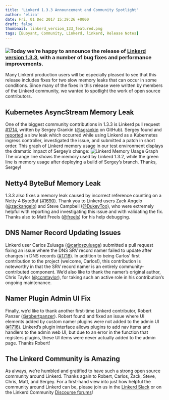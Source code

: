 ```yaml
---
title: 'Linkerd 1.3.3 Announcement and Community Spotlight'
author: 'eliza'
date: Fri, 01 Dec 2017 15:39:26 +0000
draft: false
thumbnail: linkerd_version_133_featured.png
tags: [Buoyant, Community, Linkerd, linkerd, Release Notes]
---
```


### ![](http://blog-linkerd.buoyant.io/wp-content/uploads/sites/3/2018/05/linkerd_blog-post_1.3.3.png)Today we’re happy to announce the release of [Linkerd version 1.3.3](https://github.com/linkerd/linkerd/releases/tag/1.3.3), with a number of bug fixes and performance improvements.

Many Linkerd production users will be especially pleased to see that this release includes fixes for two slow memory leaks that can occur in some conditions. Since many of the fixes in this release were written by members of the Linkerd community, we wanted to spotlight the work of open source contributors.

## Kubernetes AsyncStream Memory Leak

One of the biggest community contributions in 1.3.3 is Linkerd pull request [#1714](https://github.com/linkerd/linkerd/pull/1714), written by Sergey Grankin ([@sgrankin](https://github.com/sgrankin) on GitHub). Sergey found and [reported](https://github.com/linkerd/linkerd/issues/1694) a slow leak which occurred while using Linkerd as a Kubernetes ingress controller, investigated the issue, and submitted a patch in short order. This graph of Linkerd memory usage in our test environment displays the dramatic impact of Sergey’s change: ![Linkerd Memory Usage Graph](http://blog-linkerd.buoyant.io/wp-content/uploads/sites/3/2018/05/33288012-8fea4cda-d36f-11e7-81b4-70a97be3475e-1024x408-1.png) The orange line shows the memory used by Linkerd 1.3.2, while the green line is memory usage after deploying a build of Sergey’s branch. Thanks, Sergey!

## Netty4 ByteBuf Memory Leak

1.3.3 also fixes a memory leak caused by incorrect reference counting on a Netty 4 ByteBuf ([#1690](https://github.com/linkerd/linkerd/issues/1690)). Thank you to Linkerd users Zack Angelo ([@zackangelo](https://github.com/zackangelo)) and Steve Campbell ([@DukeyToo](https://github.com/dukeytoo)), who were extremely helpful with reporting and investigating this issue and with validating the fix. Thanks also to Matt Freels ([@freels](https://github.com/freels)) for his help debugging.

## DNS Namer Record Updating Issues

Linkerd user Carlos Zuluaga ([@carloszuluaga](https://github.com/carloszuluaga)) submitted a pull request fixing an issue where the DNS SRV record namer failed to update after changes in DNS records ([#1718](https://github.com/linkerd/linkerd/issues/1718)). In addition to being Carlos’ first contribution to the project (welcome, Carlos!), this contribution is noteworthy in that the SRV record namer is an entirely community-contributed component. We’d also like to thank the namer’s original author, Chris Taylor ([@ccmtaylor](https://github.com/ccmtaylor)), for taking such an active role in his contribution’s ongoing maintenance.

## Namer Plugin Admin UI Fix

Finally, we’d like to thank another first-time Linkerd contributor, Robert Panzer ([@robertpanzer](https://github.com/robertpanzer)). Robert found and fixed an issue where UI elements added by custom namer plugins were not added to the admin UI ([#1716](https://github.com/linkerd/linkerd/issues/1716)). Linkerd’s plugin interface allows plugins to add nav items and handlers to the admin web UI, but due to an error in the function that registers plugins, these UI items were never actually added to the admin page. Thanks Robert!

## The Linkerd Community is Amazing

As always, we’re humbled and gratified to have such a strong open source community around Linkerd. Thanks again to Robert, Carlos, Zack, Steve, Chris, Matt, and Sergey. For a first-hand view into just how helpful the community around Linkerd can be, please join us in the [Linkerd Slack](http://slack.linkerd.io) or on the Linkerd Community [Discourse forums](https://discourse.linkerd.io/)!
